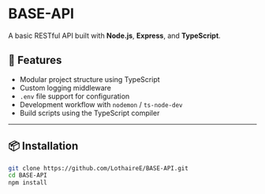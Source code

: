 # BASE-API

A basic RESTful API built with **Node.js**, **Express**, and **TypeScript**.

## 🚀 Features

-   Modular project structure using TypeScript
-   Custom logging middleware
-   `.env` file support for configuration
-   Development workflow with `nodemon` / `ts-node-dev`
-   Build scripts using the TypeScript compiler

---

## 📦 Installation

```bash
git clone https://github.com/LothaireE/BASE-API.git
cd BASE-API
npm install
```
